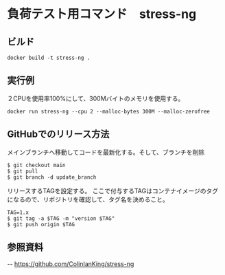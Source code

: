 # 負荷テスト用コマンド　stress-ng 


## ビルド
```
docker build -t stress-ng .
```


## 実行例
２CPUを使用率100%にして、300Mバイトのメモリを使用する。

```
docker run stress-ng --cpu 2 --malloc-bytes 300M --malloc-zerofree
```


## GitHubでのリリース方法
メインブランチへ移動してコードを最新化する。そして、ブランチを削除

```
$ git checkout main
$ git pull
$ git branch -d update_branch
```


リリースするTAGを設定する。
ここで付与するTAGはコンテナイメージのタグになるので、リポジトリを確認して、タグ名を決めること。

```
TAG=1.x
$ git tag -a $TAG -m "version $TAG"
$ git push origin $TAG
```


## 参照資料
-- https://github.com/ColinIanKing/stress-ng
